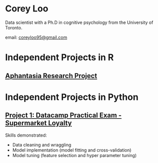 # Corey Loo

Data scientist with a Ph.D in cognitive psychology from the University of Toronto.

email: coreyloo95@gmail.com

# Independent Projects in R

## [Aphantasia Research Project]([Aphantasia_research_project/](https://rawcdn.githack.com/CoreyLoo/CLoo_Online_Portfolio/dcce950bbeff5d67b190d9fa1fb1669ecdf32f2d/Aphantasia_research_project/analysis_aphantasia.html))

# Independent Projects in Python

## [Project 1: Datacamp Practical Exam - Supermarket Loyalty](Project_1/CLoo_Practical_Exam_Supermarket_Loyalty.ipynb)

Skills demonstrated:
- Data cleaning and wraggling
- Model implementation (model fitting and cross-validation)
- Model tuning (feature selection and hyper parameter tuning)
